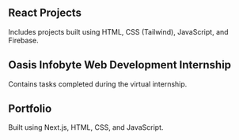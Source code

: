 ## React Projects  
Includes projects built using HTML, CSS (Tailwind), JavaScript, and Firebase.  

## Oasis Infobyte Web Development Internship  
Contains tasks completed during the virtual internship.  

## Portfolio  
Built using Next.js, HTML, CSS, and JavaScript. 


